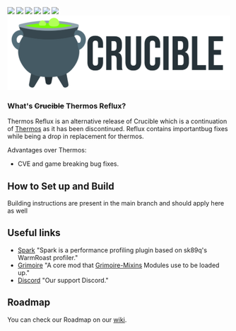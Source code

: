 ![](https://img.shields.io/badge/Minecraft%20Forge-v10.13.4.1614-orange?style=flat-square)
![](https://img.shields.io/badge/Minecraft-1.7.10-orange?style=flat-square)
![](https://img.shields.io/badge/Bukkit--1.7.9--R0.3--SNAPSHOT-orange?style=flat-square)
![](https://img.shields.io/badge/Java%20JDK-v1.8-blue?style=flat-square)
![](https://img.shields.io/github/v/release/CrucibleMC/Crucible?color=sucess&style=flat-square)
![](https://img.shields.io/discord/682358465175355393?color=blue&label=Discord&logo=Discord&style=flat-square)
![Crucible](logo.png)
### What's ~~Crucible~~ Thermos Reflux?

Thermos Reflux is an alternative release of Crucible which is a continuation of [Thermos](https://github.com/CyberdyneCC/Thermos) as it has been discontinued.
Reflux contains importantbug fixes while being a drop in replacement for thermos.

Advantages over Thermos:
+ CVE and game breaking bug fixes.

## How to Set up and Build
Building instructions are present in the main branch and should apply here as well

## Useful links
+ [Spark](https://github.com/lucko/spark) "Spark is a performance profiling plugin based on sk89q's WarmRoast profiler."
+ [Grimoire](https://github.com/CrucibleMC/Grimoire) "A core mod that [Grimoire-Mixins](https://github.com/CrucibleMC/Grimoire-Mixins) Modules use to be loaded up."
+ [Discord](https://discord.gg/jWSTJ4d) "Our support Discord."

## Roadmap
You can check our Roadmap on our [wiki](https://github.com/CrucibleMC/Crucible/wiki/Roadmap).

[forge]: https://img.shields.io/badge/Minecraft%20Forge-v10.13.4.1614-green.svg "Minecraft Forge v10.13.4.1614"
[mc]: https://img.shields.io/badge/Minecraft-v1.7.10-green.svg "Minecraft 1.7.10"
[java]: https://img.shields.io/badge/Java%20JDK-v1.8-blue.svg "Java JDK 8"
[spigot]: https://img.shields.io/badge/Spigot-v1.7.10--R0.1--SNAPSHOT-lightgrey.svg "Spigot R0.1 Snapshot"
